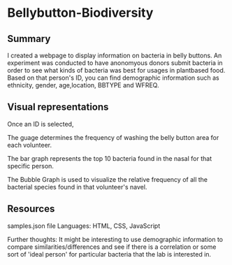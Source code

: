 # Bellybutton-Biodiversity

## Summary
I created a webpage to display information on bacteria in belly buttons. 
An experiment was conducted to have anonomyous donors submit bacteria in order to see what kinds of bacteria was best for usages in plantbased food. 
Based on that person's ID, you can find demographic information such as ethnicity, gender, age,location, BBTYPE and WFREQ. 

## Visual representations
Once an ID is selected,


  The guage determines the frequency of washing the belly button area for each volunteer.
  
  The bar graph represents the top 10 bacteria found in the nasal for that specific person.
  
  The Bubble Graph is used to visualize the relative frequency of all the bacterial species found in that volunteer's navel.  
  
## Resources
samples.json file
Languages: HTML, CSS, JavaScript

Further thoughts:
It might be interesting to use demographic information to compare similarities/differences and see if there is a correlation or some
sort of 'ideal person' for particular bacteria that the lab is interested in. 
